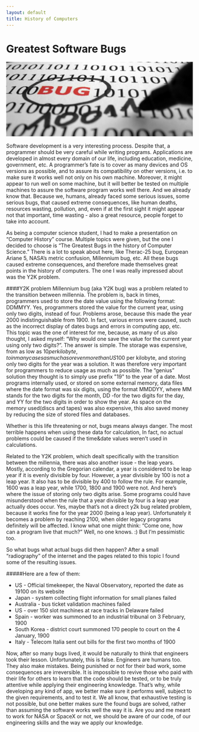 ```yaml
---
layout: default
title: History of Computers
---
```

# Greatest Software Bugs

<div class="custom-image"><img src="/images/bug-software.png" /></div>

Software development is a very interesting process. Despite that, a programmer should be very careful while writing programs. Applications are developed in almost every domain of our life, including education, medicine, government, etc. A programmer’s fate is to cover as many devices and OS versions as possible, and to assure its compatibility on other versions, i.e. to make sure it works well not only on his own machine.  Moreover, it might appear to run well on some machine, but it will better be tested on multiple machines to assure the software program works well there. And we already know that. Because we, humans, already faced some serious issues, some serious bugs, that caused extreme consequences, like human deaths, resources wasting, pollution, and, even if at the first sight it might appear not that important, time wasting - also a great resource, people forget to take into account. <br />


As being a computer science student, I had to make a presentation on “Computer History” course. Multiple topics were given, but the one I decided to choose is “The Greatest Bugs in the history of Computer Science.” There is a lot to speak about here, like  Therac-25 bug,  European Ariane 5, NASA’s metric confusion, Millennium bug, etc. All these bugs caused extreme consequences, and therefore made themselves great points in the history of computers. The one I was really impressed about was the Y2K problem.

####Y2K problem
Millennium bug (aka Y2K bug) was a problem related to the transition between millennia. The problem is, back in times, programmers used to store the date value using the following format: DDMMYY. Yes, programmers stored the value for the current year, using only two digits, instead of four. Problems arose, because this made the year 2000 indistinguishable from 1900. In fact, various errors were caused, such as the incorrect display of dates bugs and errors in computing app, etc. This topic was the one of interest for me, because, as many of us also thought, I asked myself: “Why would one save the value for the current year using only two digits?”. The answer is simple. The storage was expensive, from as low as $10 per kilobyte, to in many cases as much as or even more than US$100 per kilobyte, and storing only two digits for the year was a solution. It was therefore very important for programmers to reduce usage as much as possible. The “genius” solution they thought is to simply use prefix "19" to the year of a date. Most programs internally used, or stored on some external memory, data files where the date format was six digits, using the format MMDDYY, where MM stands for the two digits for the month, DD -for the two digits for the day, and YY for the two digits in order to show the year. As space on the memory used(discs and tapes) was also expensive, this also saved money by reducing the size of stored files and databases.<br />

Whether is this life threatening or not, bugs means always danger. The most terrible happens when using these data for calculation, In fact, no actual problems could be caused if the time&date values weren’t used in calculations. <br />

Related to the Y2K problem, which dealt specifically with the transition between the millennia, there was also another issue - the leap years. Mostly, according to the Gregorian calendar, a year is considered to be leap year if it is evenly divisible by four. However, a year divisible by 100 is not a leap year. It also has to be divisible by 400 to follow the rule. For example, 1600 was a leap year, while 1700, 1800 and 1900 were not. And here’s where the issue of storing only two digits arise. Some programs could have misunderstood when the rule that a year divisible by four is a leap year actually does occur. Yes, maybe that’s not a direct y2k bug related problem, because it works fine for the year 2000 (being a leap year). Unfortunately it becomes a problem by reaching 2100, when older legacy programs definitely will be affected. I know what one might think: “Come one, how can a program live that much?” Well, no one knows. :) But I’m pessimistic too.<br />


So what bugs what actual bugs did then happen? After a small “radiography” of the internet and the pages related to this topic I found some of the resulting issues. <br />

#####Here are a few of them:
<ul>
  <li>US - Official timekeeper, the Naval Observatory, reported the date as 19100 on its website</li>
  <li>Japan - system collecting flight information for small planes failed</li>
  <li>Australia - bus ticket validation machines failed</li>
  <li>US - over 150 slot machines at race tracks in Delaware failed</li>
  <li>Spain - worker was summoned to an industrial tribunal on 3 February, 1900</li>
  <li>South Korea - district court summoned 170 people to court on the 4 January, 1900</li>
  <li>Italy - Telecom Italia sent out bills for the first two months of 1900</li>
</ul>


Now, after so many bugs lived, it would be naturally to think that engineers took their lesson. Unfortunately, this is false. Engineers are humans too. They also make mistakes. Being punished or not for their bad work, some consequences are irreversible. It is impossible to revive those who paid with their life for others to learn that the code should be tested, or to be truly attentive while applying their engineering knowledge. That’s why, while developing any kind of app, we better make sure it performs well, subject to the given requirements, and to test it. We all know, that exhaustive testing is not possible, but one better makes sure the found bugs are solved, rather than assuming the software works well the way it is. Are you and me meant to work for NASA or SpaceX or not, we should be aware of our code, of our engineering skills and the way we apply our knowledge. <br />




